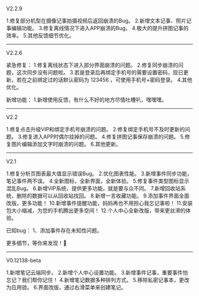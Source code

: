 
V2.2.9

1.修复部分机型在摄像记事拍摄视频后返回崩溃的Bug。
2.新增文本记事、照片记事编辑功能。
3.修复离线情况下进入APP崩溃的Bug。
4.极大的提升拼图记事的效率。
5.其他反馈细节优化。

------



V2.2.6

紧急修复：
1.修复离线状态下进入部分界面崩溃的问题。
2.修复同步崩溃的问题，这次同步没有问题啦。
3.若是登录后再绑定手机号的需要设置密码，现已更新，若在之前绑定过的话默认密码为 123456 ，可使用手机号+密码登录。
4.其他优化。

新增功能：
1.新增使用反馈，有什么不好的地方尽情吐槽叭，嘿嘿嘿。


------


V2.2

1.修复点击升级VIP和绑定手机号崩溃的问题。
2.修复绑定手机号不及时更新的问题。
3.修复进入APP时偶尔挂掉的问题。
4.修复拼图记事保存崩溃的问题。
5.修复图片编辑添加文字时崩溃的问题。
6.其他更新。


------


V2.1

1.修复分析页图表最大值显示错误Bug。
2.优化图表性能。
3.新增事件同步功能，笔记事件两不误。
4.全新图标，全新界面，全新体验。
5.修复事件类型图标显示混乱Bug。
6.新增VIP系统，提供更多功能，就是要与众不同。
7.新增回收站系统，删除的数据可以从回收站找回。
8.新增一言收藏功能。
9.添加事件界面全面改版，更多功能！
10.新增事件提醒功能，妈妈再也不用担心我忘记事啦！
11.安装包大小缩减，为您的手机腾出更多空间！
12.个人中心全新改版，带来更丝滑的体验。

已知bug：
1、添加事件存在未知性问题。

更多细节，等你来发现！🤗


------


V0.12138-beta

1.新增笔记云端同步。
2.新增个人中心设置功能。
3.新增事件记事，重要事件怕忘记？我们帮你记住！
4.新增笔记数据多种排列方式。
5.移除私密记事本，更改为应用锁。
6.界面改版，通过右滑菜单来创建笔记。


